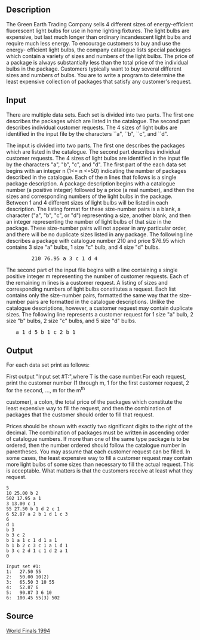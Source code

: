 <h2>Description</h2><p>The Green Earth Trading Company sells 4 different sizes of energy-efficient fluorescent light bulbs for use in home lighting fixtures. The light bulbs are expensive, but last much longer than ordinary incandescent light bulbs and require much less energy. To encourage customers to buy and use the energy- efficient light bulbs, the company catalogue lists special packages which contain a variety of sizes and numbers of the light bulbs. The price of a package is always substantially less than the total price of the individual bulbs in the package. Customers typically want to buy several different sizes and numbers of bulbs. You are to write a program to determine the least expensive collection of packages that satisfy any customer's request. </p><h2>Input</h2><p>There are multiple data sets. Each set is divided into two parts. The first one describes the packages which are listed in the catalogue. The second part describes individual customer requests. The 4 sizes of light bulbs are identified in the input file by the characters ``a", ``b", ``c", and ``d". 
</p>The input is divided into two parts. The first one describes the packages which are listed in the catalogue. The second part describes individual customer requests. The 4 sizes of light bulbs are identified in the input file by the characters "a", "b", "c", and "d". 
The first part of the each data set begins with an integer n (1&lt;= n &lt;=50) indicating the number of packages described in the catalogue. Each of the n lines that follows is a single package description. A package description begins with a catalogue number (a positive integer) followed by a price (a real number), and then the sizes and corresponding numbers of the light bulbs in the package. Between 1 and 4 different sizes of light bulbs will be listed in each description. The listing format for these size-number pairs is a blank, a character ("a", "b", "c", or "d") representing a size, another blank, and then an integer representing the number of light bulbs of that size in the package. These size-number pairs will not appear in any particular order, and there will be no duplicate sizes listed in any package. The following line describes a package with catalogue number 210 and price $76.95 which contains 3 size "a" bulbs, 1 size "c" bulb, and 4 size "d" bulbs. 
<pre>        210 76.95 a 3 c 1 d 4</pre><p>
</p>The second part of the input file begins with a line containing a single positive integer m representing the number of customer requests. Each of the remaining m lines is a customer request. A listing of sizes and corresponding numbers of light bulbs constitutes a request. Each list contains only the size-number pairs, formatted the same way that the size-number pairs are formatted in the catalogue descriptions. Unlike the catalogue descriptions, however, a customer request may contain duplicate sizes. The following line represents a customer request for 1 size "a" bulb, 2 size "b" bulbs, 2 size "c" bulbs, and 5 size "d" bulbs. 
<pre>	a 1 d 5 b 1 c 2 b 1</pre><p>
</p><h2>Output</h2><p>For each data set print as follows:
</p>First output "Input set #T:",where T is the case number.For each request, print the customer number (1 through m, 1 for the first customer request, 2 for the second, ..., m for the m<sup>th</sup><p> customer), a colon, the total price of the packages which constitute the least expensive way to fill the request, and then the combination of packages that the customer should order to fill that request. 
</p>Prices should be shown with exactly two significant digits to the right of the decimal. The combination of packages must be written in ascending order of catalogue numbers. If more than one of the same type package is to be ordered, then the number ordered should follow the catalogue number in parentheses. You may assume that each customer request can be filled. In some cases, the least expensive way to fill a customer request may contain more light bulbs of some sizes than necessary to fill the actual request. This is acceptable. What matters is that the customers receive at least what they request.
<pre><code class="language-input1">5
10 25.00 b 2
502 17.95 a 1
3 13.00 c 1
55 27.50 b 1 d 2 c 1
6 52.87 a 2 b 1 d 1 c 3
6
d 1
b 3
b 3 c 2
b 1 a 1 c 1 d 1 a 1
b 1 b 2 c 3 c 1 a 1 d 1
b 3 c 2 d 1 c 1 d 2 a 1
0</code></pre><pre><code class="language-output1">Input set #1:
1:   27.50 55
2:   50.00 10(2)
3:   65.50 3 10 55
4:   52.87 6
5:   90.87 3 6 10
6:  100.45 55(3) 502
</code></pre><h2>Source</h2><a href="searchproblem?field=source&amp;key=World+Finals+1994">World Finals 1994</a>
